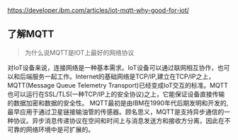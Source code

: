 https://developer.ibm.com/articles/iot-mqtt-why-good-for-iot/

## 了解MQTT
> 为什么说MQTT是IOT上最好的网络协议

对IoT设备来说，连接网络是一种基本需求。IoT设备可以通过联网相互协作，也可以和后端服务一起工作。Internet的基础网络是TCP/IP,建立在TCP/IP之上，MQTT(Message Queue Telemetry Transport)已经变成IoT交互的标准。MQTT也可以运行在SSL/TLS(一种TCP/IP上的安全协议)之上，它能保证设备直接传输的数据加密和数据的安全性。
   MQTT最初是由IBM在1990年代后期发明和开发的,最早应用于通过卫星链接输油管的传感器。顾名思义，MQTT是支持异步通信的一种协议。异步消息传递协议在空间和时间上与消息发送方和接收方分离，因此在不可靠的网络环境中是可扩展的。
